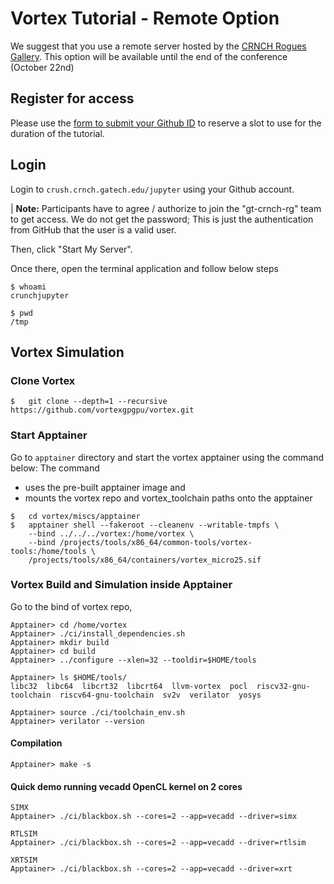 # Vortex Tutorial - Remote Option

We suggest that you use a remote server hosted by the [CRNCH Rogues Gallery](https://crnch-rg.cc.gatech.edu/). This option will be available until the end of the conference (October 22nd)

## Register for access
Please use the [form to submit your Github ID](https://forms.office.com/r/CynuGzyeDD) to reserve a slot to use for the duration of the tutorial.

## Login
Login to `crush.crnch.gatech.edu/jupyter` using your Github account.

 | **Note:** Participants have to agree / authorize to join the "gt-crnch-rg" team to get access. We do not get the password; This is just the authentication from GitHub that the user is a valid user.

Then, click "Start My Server".

Once there, open the terminal application and follow below steps
```
$ whoami
crunchjupyter

$ pwd
/tmp
```

##  Vortex Simulation

### Clone Vortex
```
$	git clone --depth=1 --recursive https://github.com/vortexgpgpu/vortex.git

```

### Start Apptainer

Go to `apptainer` directory and start the vortex apptainer using the command below:
The command 
* uses the pre-built apptainer image and 
* mounts the vortex repo and vortex_toolchain paths onto the apptainer

```
$   cd vortex/miscs/apptainer
$   apptainer shell --fakeroot --cleanenv --writable-tmpfs \
    --bind ../../../vortex:/home/vortex \
    --bind /projects/tools/x86_64/common-tools/vortex-tools:/home/tools \
    /projects/tools/x86_64/containers/vortex_micro25.sif
```

### Vortex Build and Simulation inside Apptainer

Go to the bind of vortex repo,
```
Apptainer> cd /home/vortex
Apptainer> ./ci/install_dependencies.sh
Apptainer> mkdir build
Apptainer> cd build
Apptainer> ../configure --xlen=32 --tooldir=$HOME/tools

Apptainer> ls $HOME/tools/
libc32  libc64  libcrt32  libcrt64  llvm-vortex  pocl  riscv32-gnu-toolchain  riscv64-gnu-toolchain  sv2v  verilator  yosys

Apptainer> source ./ci/toolchain_env.sh
Apptainer> verilator --version
```

#### Compilation
```
Apptainer> make -s
```

#### Quick demo running vecadd OpenCL kernel on 2 cores

```
SIMX
Apptainer> ./ci/blackbox.sh --cores=2 --app=vecadd --driver=simx

RTLSIM
Apptainer> ./ci/blackbox.sh --cores=2 --app=vecadd --driver=rtlsim

XRTSIM
Apptainer> ./ci/blackbox.sh --cores=2 --app=vecadd --driver=xrt
```

